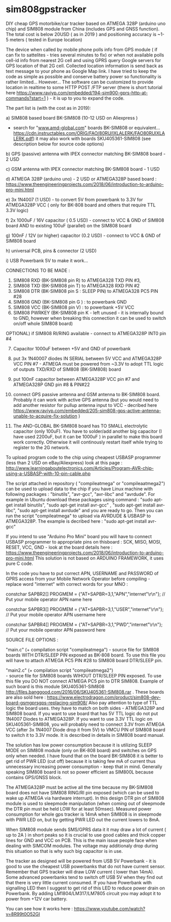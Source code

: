 # sim808gpstracker
DIY cheap GPS motorbike/car tracker based on  ATMEGA 328P (arduino uno chip) and SIM808 module from China (includes GPS and GNSS function). The total cost is below 20USD ( as in 2019 ) and positioning accuracy is ~1-5 meters ( tested in Europe location)

The device when called by mobile phone polls info from GPS module ( if can fix to sattelites - tries several minutes to fix) or when not available polls cell-id info from nearest 2G cell and  using GPRS  query Google servers for GPS location of that 2G cell. Collected location information is send back as text message to your phone as Google Map link. I have tried to keep the code as simple as possible and conserve battery power so functionality is rather limited... However...
The software can be customized to provide location in realtime to some HTTP POST /FTP server (there is short tutorial here https://www.raviyp.com/embedded/194-sim900-gprs-http-at-commands?start=1 ) - it is up to you to expand the code. 

The part list is (with the cost as in 2019):

a) SIM808 based board BK-SIM808 (10-12 USD on Aliexpress )
 - search for "www.amd-global.com" boards BK-SIM808 or equivalent...
   https://cdn.instructables.com/ORIG/FAO/80RU/IXLALERK/FAO80RUIXLALERK.pdf)
   it may also work with boards SKU405361-SIM808 (see description below for source code options)
   
b) GPS (passive) antenna with IPEX connector matching BK-SIM808 board - 2 USD

c) GSM antenna with IPEX connector matching BK-SIM808 board - 1 USD

d) ATMEGA 328P (arduino uno) - 2 USD or ATMEGA328P based board : https://www.theengineeringprojects.com/2018/06/introduction-to-arduino-pro-mini.html  

e) 3x 1N4007 (1 USD) - to convert 5V from powerbank to 3.3V for ATMEGA328P VCC ( only for BK-808 board and others that require TTL 3.3V logic)

f) 2x 1000uF / 16V capacitor ( 0.5 USD) - connect to VCC & GND of SIM808 board 
   AND to existing 100uF (parallel) on the SIM808 board

g) 100nF / 12V (or higher)  capacitor (0.2 USD) - connect to VCC & GND of SIM808 board

h) universal PCB, pins & connector (2 USD)

i) USB Powerbank 5V to make it work...

CONNECTIONS TO BE MADE :

1) SIM808 RXD (BK-SIM808 pin R) to ATMEGA328 TXD PIN #3,
2) SIM808 TXD (BK-SIM808 pin T) to ATMEGA328 RXD PIN #2
3) SIM808 DTR (BK-SIM808 pin S : SLEEP PIN) to ATMEGA328 PC5 PIN #28
4) SIM808 GND (BK-SIM808 pin G ) : to powerbank GND 
5) SIM808 VCC (BK-SIM808 pin V)  : to powerbank +5V VCC
6) SIM808 PWRKEY (BK-SIM808 pin K - left unused - it is internally bound to GND, however when breaking this connection it can be used to switch on/off whole SIM808 board)

OPTIONAL) if SIM808 RI/RING available - connect to ATMEGA328P INT0 pin #4 

7) Capacitor 1000uF between +5V and GND of powerbank 

8) put 3x 1N40007 diodes IN SERIAL between 5V VCC and ATMEGA328P VCC PIN #7 - ATMEGA must be powered from ~3.3V to adopt TTL logic of outputs TXD/RXD of SIM808 (BK-SIM808) board

9) put 100nF capacitor between ATMEGA328P VCC pin #7 and ATMEGA328P GND pin #8 & PIN#22

10) connect GPS passive antenna and GSM antenna to BK-SIM808 board. Probably it can work with active GPS antenna (but you would need to add another resistor for pullup antenna input to VCC - decribed here https://www.raviyp.com/embedded/205-sim808-gps-active-antenna-unable-to-acquire-fix-solution )

11) The AND-GLOBAL BK-SIM808 board has TO SMALL electrolytic capacitor (only 100uF). You have to solder/add another big capacitor (I have used 2200uF, but it can be 1000uF ) in parallel to make this board work correctly. Otherwise it will continously restart itself while trying to register to the 2G network.

To upload program code to the chip using cheapest USBASP programmer (less than 2 USD on eBay/Aliexpress) 
look at this page : http://www.learningaboutelectronics.com/Articles/Program-AVR-chip-using-a-USBASP-with-10-pin-cable.php

The script attached in repository ( "compileatmega" or "compileaatmega2") can be used to upload data to the chip if you have Linux machine with following packages : "binutils", "avr-gcc", "avr-libc" and "avrdude". For example in Ubuntu download these packages using command : "sudo apt-get install binutils", "sudo apt-get install avr-gcc" , "sudo apt-get install avr-libc",  "sudo apt-get install avrdude"  and you are ready to go. Then you can run the script "compileatmega" to upload via AVRDUDE & USBASP to ATMEGA328P. The example is decribed here :  "sudo apt-get install avr-gcc"


If you intend to use "Arduino Pro Mini" board you will have to connect USBASP programmer to appropriate pins on thisboard : SCK, MISO, MOSI, RESET, VCC, GND - look at the board details here : https://www.theengineeringprojects.com/2018/06/introduction-to-arduino-pro-mini.html
This solution is not based on ARDUINO FRAMEWORK, it uses pure C code.

In the code you have to put correct APN, USERNAME and PASSWORD of GPRS access from your Mobile Network Operator before compiling - replace word "internet" with correct words for your MNO :

constchar SAPBR2[] PROGMEM = {"AT+SAPBR=3,1,\"APN\",\"internet\"\r\n"}; // Put your mobile operator APN name here

constchar SAPBR3[] PROGMEM = {"AT+SAPBR=3,1,\"USER\",\"internet\"\r\n"}; // Put your mobile operator APN username here

constchar SAPBR4[] PROGMEM = {"AT+SAPBR=3,1,\"PWD\",\"internet\"\r\n"}; // Put your mobile operator APN password here

SOURCE FILE OPTIONS :

"main.c"  (+ compilation script "compileatmega") 
    - source file for SIM808 boards WITH DTR/SLEEP PIN exposed as BK-808 board. To use this file you will have to attach ATMEGA PC5 PIN #28 to SIM808 board DTR/SLEEP pin. 

"main2.c"  (+ compilation script "compileatmega2")  
    - source file for SIM808 boards WIHOUT DTR/SLEEP PIN exposed. To use this file you DO NOT connect ATMEGA PC5 pin to DTR SIM808.  Example of such board is this module SKU405361-SIM808 http://files.banggood.com/2016/06/SKU405361-SIM808.rar . These boards are also sold here : https://www.electrodragon.com/product/sim808-dev-board-gsmgprsgps-replacing-sim908/
Also pay attention to type of TTL logic the board uses. they have to match on both sides - ATMEGA328P and SIM808 board. 
If you want to use board that has 5V TTL logic do not put 1N4007 Diodes to ATMEGA328P. If you want to use 3.3V TTL logic on SKU405361-SIM808, you will probably need to connect 3.3V from ATMEGA VCC (after 3x 1N4007 Diode drop it from 5V) to VMCU PIN of SIM808 board to switch it to 3.3V mode. It is described in details in SIM808 board manual.


The solution has low power consumption because it is utilizing SLEEP MODE on SIM808 module (only on BK-808 board) and switches on GPS only when needed.
I have found that on the board BK-SIM808 it is better to get rid of PWR LED (cut off)  because it is taking few mA of current thus unnecessary increasing power consumption - keep that in mind. Generally speaking SIM808 board is not so  power efficient as SIM800L because contains GPS/GNSS block.

The ATMEGA328P must be active all the time because my BK-SIM808 board does not have SIM808 RING/RI pin exposed (which can be used to wake up ATMEGA via hardware interrupt). In this design DTR pin of SIM808 module is used to sleepmode manipulation (when  coming out of sleepmode the DTR pin must be held LOW for at least 50msec). 
Measured power consumption for whole gps tracker is 14mA when SIM808 is in sleepmode with PWR LED on, but by getting PWR LED out the current lowers to 8mA.

When SIM808 module sends SMS/GPRS data it it may draw a lot of current ( up to 2A ) in short peaks so it is crucial to use good cables and thick copper lines for GND and VCC on PCB. This is the main issue people face when dealing with SIMCOM modules. The voltage may additionaly drop during this situation so that is why such big capacitor is in use. 

The tracker as designed will  be powered  from USB 5V Powerbank - it is good to use the cheapest USB powerbanks that do not have current sensor. Remember that GPS tracker will draw LOW current ( lower than 14mA). Some advanced powerbanks tend to switch off USB 5V when they find out that there is very little current consumed. If you have Powerbank with signalling LED then I suggest to get rid of this LED to reduce power drain on Powerbank.
By adding LM1804/LM317/LM7805 circuit you may adopt it to power from +12V car battery.

You can see how it works here : https://www.youtube.com/watch?v=8R99t0O52GI

